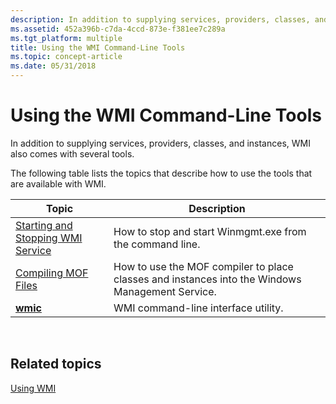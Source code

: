 ```yaml
---
description: In addition to supplying services, providers, classes, and instances, WMI also comes with several tools.
ms.assetid: 452a396b-c7da-4ccd-873e-f381ee7c289a
ms.tgt_platform: multiple
title: Using the WMI Command-Line Tools
ms.topic: concept-article
ms.date: 05/31/2018
---
```


# Using the WMI Command-Line Tools

In addition to supplying services, providers, classes, and instances, WMI also comes with several tools.

The following table lists the topics that describe how to use the tools that are available with WMI.



| Topic                                                                          | Description                                                                                     |
|--------------------------------------------------------------------------------|-------------------------------------------------------------------------------------------------|
| [Starting and Stopping WMI Service](starting-and-stopping-the-wmi-service.md) | How to stop and start Winmgmt.exe from the command line.                                        |
| [Compiling MOF Files](compiling-mof-files.md)                                 | How to use the MOF compiler to place classes and instances into the Windows Management Service. |
| [**wmic**](wmic.md)                                                           | WMI command-line interface utility.                                                             |



 

## Related topics

<dl> <dt>

[Using WMI](using-wmi.md)
</dt> </dl>

 

 



